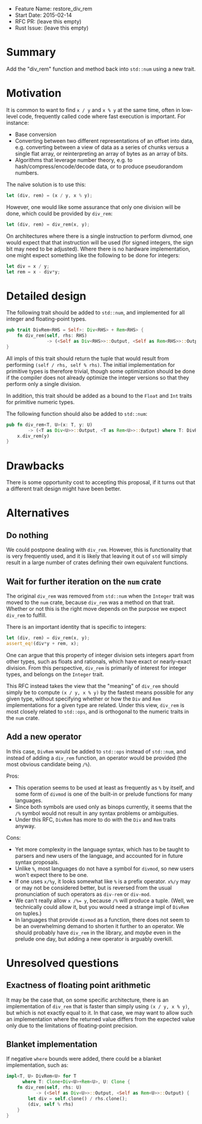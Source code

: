 - Feature Name: restore_div_rem
- Start Date: 2015-02-14
- RFC PR: (leave this empty)
- Rust Issue: (leave this empty)

# Summary

Add the "div_rem" function and method back into `std::num` using a new trait.

# Motivation

It is common to want to find `x / y` and `x % y` at the same time, often in
low-level code, frequently called code where fast execution is important. For
instance:

 - Base conversion
 - Converting between two different representations of an offset into data, e.g.
   converting between a view of data as a series of chunks versus a single flat
   array, or reinterpreting an array of bytes as an array of bits.
 - Algorithms that leverage number theory, e.g. to hash/compress/encode/decode
   data, or to produce pseudorandom numbers.

The naïve solution is to use this:

```rust
let (div, rem) = (x / y, x % y);
```

However, one would like some assurance that only one division will be done,
which could be provided by `div_rem`:

```rust
let (div, rem) = div_rem(x, y);
```

On architectures where there is a single instruction to perform divmod, one
would expect that that instruction will be used (for signed integers, the sign
bit may need to be adjusted). Where there is no hardware implementation, one
might expect something like the following to be done for integers:

```rust
let div = x / y;
let rem = x - div*y;
```

# Detailed design

The following trait should be added to `std::num`, and implemented for all
integer and floating-point types.

```rust
pub trait DivRem<RHS = Self>: Div<RHS> + Rem<RHS> {
    fn div_rem(self, rhs: RHS)
               -> (<Self as Div<RHS>>::Output, <Self as Rem<RHS>>::Output);
}
```

All impls of this trait should return the tuple that would result from
performing `(self / rhs, self % rhs)`. The initial implementation for primitive
types is therefore trivial, though some optimization should be done if the
compiler does not already optimize the integer versions so that they perform
only a single division.

In addition, this trait should be added as a bound to the `Float` and `Int`
traits for primitive numeric types.

The following function should also be added to `std::num`:

```rust
pub fn div_rem<T, U>(x: T, y: U)
        -> (<T as Div<U>>::Output, <T as Rem<U>>::Output) where T: DivRem<U> {
    x.div_rem(y)
}
```

# Drawbacks

There is some opportunity cost to accepting this proposal, if it turns out that
a different trait design might have been better.

# Alternatives

## Do nothing

We could postpone dealing with `div_rem`. However, this is functionality that is
very frequently used, and it is likely that leaving it out of `std` will simply
result in a large number of crates defining their own equivalent functions.

## Wait for further iteration on the `num` crate

The original `div_rem` was removed from `std::num` when the `Integer` trait was
moved to the `num` crate, because `div_rem` was a method on that trait. Whether
or not this is the right move depends on the purpose we expect `div_rem` to
fulfill.

There is an important identity that is specific to integers:

```rust
let (div, rem) = div_rem(x, y);
assert_eq!(div*y + rem, x);
```

One can argue that this property of integer division sets integers apart from
other types, such as floats and rationals, which have exact or nearly-exact
division. From this perspective, `div_rem` is primarily of interest for integer
types, and belongs on the `Integer` trait.

This RFC instead takes the view that the "meaning" of `div_rem` should simply be
to compute `(x / y, x % y)` by the fastest means possible for any given type,
without specifying whether or how the `Div` and `Rem` implementations for a
given type are related. Under this view, `div_rem` is most closely related to
`std::ops`, and is orthogonal to the numeric traits in the `num` crate.

## Add a new operator

In this case, `DivRem` would be added to `std::ops` instead of `std::num`, and
instead of adding a `div_rem` function, an operator would be provided (the most
obvious candidate being `/%`).

Pros:
 - This operation seems to be used at least as frequently as `%` by itself, and
   some form of `divmod` is one of the built-in or prelude functions for many
   languages.
 - Since both symbols are used only as binops currently, it seems that the `/%`
   symbol would not result in any syntax problems or ambiguities.
 - Under this RFC, `DivRem` has more to do with the `Div` and `Rem` traits
   anyway.

Cons:
 - Yet more complexity in the language syntax, which has to be taught to parsers
   and new users of the language, and accounted for in future syntax proposals.
 - Unlike `%`, most languages do not have a symbol for `divmod`, so new users
   won't expect there to be one.
 - If one uses `x/%y`, it looks somewhat like `%` is a prefix operator. `x%/y`
   may or may not be considered better, but is reversed from the usual
   pronunciation of such operators as `div-rem` or `div-mod`.
 - We can't really allow `x /%= y`, because `/%` will produce a tuple. (Well, we
   technically could allow it, but you would need a strange impl of `DivRem` on
   tuples.)
 - In languages that provide `divmod` as a function, there does not seem to be
   an overwhelming demand to shorten it further to an operator. We should
   probably have `div_rem` in the library, and *maybe* even in the prelude one
   day, but adding a new operator is arguably overkill.

# Unresolved questions

## Exactness of floating point arithmetic

It may be the case that, on some specific architecture, there is an
implementation of `div_rem` that is faster than simply using `(x / y, x % y)`,
but which is not exactly equal to it. In that case, we may want to allow such an
implementation where the returned value differs from the expected value only due
to the limitations of floating-point precision.

## Blanket implementation

If negative `where` bounds were added, there could be a blanket implementation,
such as:

```rust
impl<T, U> DivRem<U> for T
      where T: Clone+Div<U>+Rem<U>, U: Clone {
    fn div_rem(self, rhs: U)
           -> (<Self as Div<U>>::Output, <Self as Rem<U>>::Output) {
        let div = self.clone() / rhs.clone();
        (div, self % rhs)
    }
}
```
